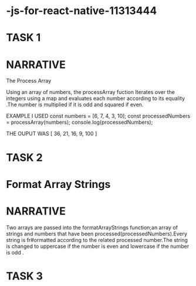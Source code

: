 # -js-for-react-native-11313444

# TASK 1

# NARRATIVE 

The Process Array

Using an array of numbers, the processArray fuction Iterates over the integers using a map and  evaluates each number according to its equality .The number is multiplied if it is odd and squared if even.

EXAMPLE I USED 
const numbers = [6, 7, 4, 3, 10];
const processedNumbers = processArray(numbers);
console.log(processedNumbers);

THE OUPUT WAS [ 36, 21, 16, 9, 100 ]


# TASK 2
 
 # Format Array Strings
 # NARRATIVE  
 Two arrays are passed into the formatArrayStrings function;an array of strings and numbers that have been processed(processedNumbers).Every string is fr#ormatted according to the related processed number.The string is changed to uppercase if the number is even and lowercase if the number is odd .



 # TASK 3
